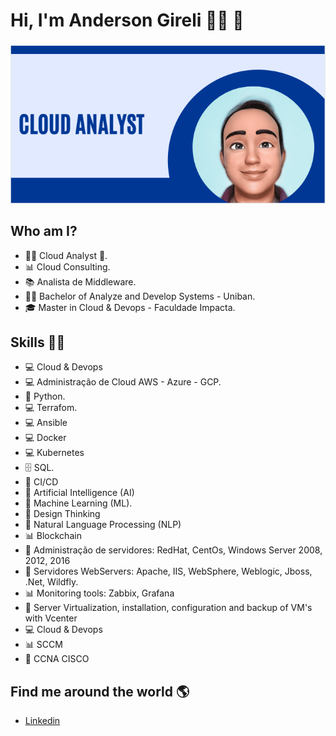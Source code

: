  # **Hi, I'm Anderson Gireli** 👩‍💻 👋 
###  
![GitHub Logo](CloudAnalyst02.png)

## Who am I? 

* 👩‍💻 Cloud Analyst 🥰.
* 📊 Cloud Consulting.
* 📚 Analista de Middleware.
* 👩‍🎓 Bachelor of Analyze and Develop Systems - Uniban.
* 🎓 Master in Cloud & Devops - Faculdade Impacta.

## Skills 👩‍💻

* 💻 Cloud & Devops
* 💻 Administração de Cloud AWS - Azure - GCP.
* 🐍 Python.
* 💻 Terrafom.
* 💻 Ansible
* 💻 Docker
* 💻 Kubernetes
* 🗄 SQL.
* 🧮 CI/CD
* 🔮 Artificial Intelligence (AI)
* 🧪 Machine Learning (ML).
* 👩‍ Design Thinking
* 🧮 Natural Language Processing (NLP)
* 📊 Blockchain
* 🧮 Administração de servidores: RedHat, CentOs, Windows Server 2008, 2012, 2016
* 🔮 Servidores WebServers: Apache, IIS, WebSphere, Weblogic, Jboss, .Net, Wildfly.
* 📊 Monitoring tools: Zabbix, Grafana
* 🧪 Server Virtualization, installation, configuration and backup of VM's with Vcenter
* 💻 Cloud & Devops
* 📊 SCCM
* 🔮 CCNA CISCO 



## Find me around the world :earth_americas:

*  [Linkedin]( https://www.linkedin.com/in/andersongireli/)






